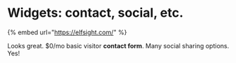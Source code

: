 # Widgets: contact, social, etc.

{% embed url="https://elfsight.com/" %}

Looks great. $0/mo basic visitor **contact form**. Many social sharing options. Yes!


